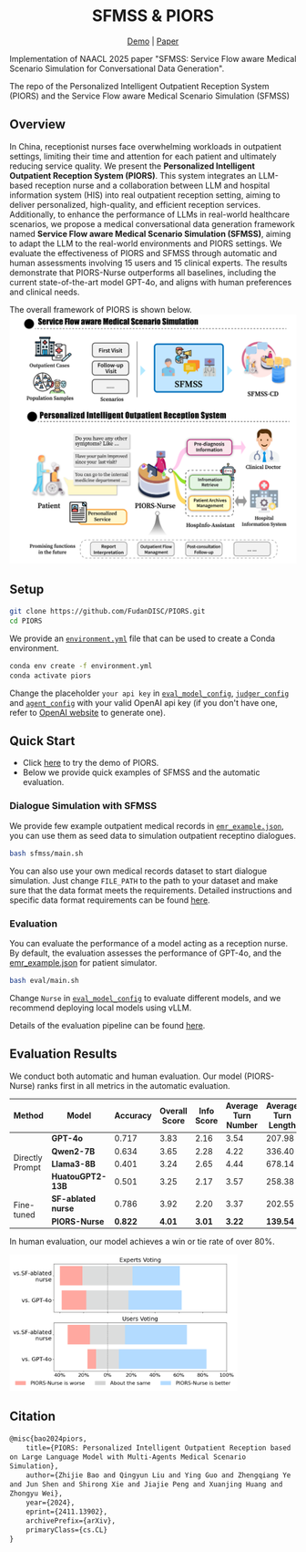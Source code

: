 <div align="center">
<h1>SFMSS & PIORS</h1>

[Demo](https://piors.fudan-disc.com) | [Paper](https://arxiv.org/abs/2411.13902)

</div>
Implementation of NAACL 2025 paper "SFMSS: Service Flow aware Medical Scenario Simulation for Conversational Data Generation".

The repo of the Personalized Intelligent Outpatient Reception System (PIORS) and the Service Flow aware Medical Scenario Simulation (SFMSS)

## Overview
In China, receptionist nurses face overwhelming workloads in outpatient settings, limiting their time and attention for each patient and ultimately reducing service quality. 
We present the **Personalized Intelligent Outpatient Reception System (PIORS)**. This system integrates an LLM-based reception nurse and a collaboration between LLM and hospital information system (HIS) into real outpatient reception setting, aiming to deliver personalized, high-quality, and efficient reception services. Additionally, to enhance the performance of LLMs in real-world healthcare scenarios, we propose a medical conversational data generation framework named **Service Flow aware Medical Scenario Simulation (SFMSS)**, aiming to adapt the LLM to the real-world environments and PIORS settings. We evaluate the effectiveness of PIORS and SFMSS through automatic and human assessments involving 15 users and 15 clinical experts. The results demonstrate that PIORS-Nurse outperforms all baselines, including the current state-of-the-art model GPT-4o, and aligns with human preferences and clinical needs. 

The overall framework of PIORS is shown below.
![image](imgs/piors_framework.png)

## Setup
```bash
git clone https://github.com/FudanDISC/PIORS.git
cd PIORS
```
We provide an [`environment.yml`](environment.yml) file that can be used to create a Conda environment. 

```bash
conda env create -f environment.yml
conda activate piors
```
Change the placeholder `your api key` in [`eval_model_config`](eval/config/eval_model_config.json), [`judger_config`](eval/config/judger_config.json) and [`agent_config`](sfmss/config/agent_config.json) with your valid OpenAI api key (if you don't have one, refer to [OpenAI website](https://platform.openai.com/api-keys) to generate one).

## Quick Start
- Click [here](https://piors.fudan-disc.com) to try the demo of PIORS.
- Below we provide quick examples of SFMSS and the automatic evaluation.
### Dialogue Simulation with SFMSS
We provide few example outpatient medical records in [`emr_example.json`](sfmss/data/emr/emr_example.json), you can use them as seed data to simulation outpatient receptino dialogues.

```bash
bash sfmss/main.sh
```

You can also use your own medical records dataset to start dialogue simulation. Just change `FILE_PATH` to the path to your dataset and make sure that the data format meets the requirements. Detailed instructions and specific data format requirements can be found [here](sfmss/README.md).

### Evaluation
You can evaluate the performance of a model acting as a reception nurse. By default, the evaluation assesses the performance of GPT-4o, and the [emr_example.json](sfmss/data/emr/emr_example.json) for patient simulator.

```bash
bash eval/main.sh
```

Change `Nurse` in [`eval_model_config`](eval/config/eval_model_config.json) to evaluate different models, and we recommend deploying local models using vLLM.

Details of the evaluation pipeline can be found [here](eval/README.md).

## Evaluation Results
We conduct both automatic and human evaluation. Our model (PIORS-Nurse) ranks first in all metrics in the automatic evaluation.
<table>
  <thead>
    <tr>
      <th>Method</th>
      <th>Model</th>
      <th>Accuracy</th>
      <th>Overall Score</th>
      <th>Info Score</th>
      <th>Average Turn Number</th>
      <th>Average Turn Length</th>
    </tr>
  </thead>
  <tbody>
    <tr>
      <td rowspan="4">Directly Prompt</td>
      <td><strong>GPT-4o</strong></td>
      <td>0.717</td>
      <td>3.83</td>
      <td>2.16</td>
      <td>3.54</td>
      <td>207.98</td>
    </tr>
    <tr>
      <td><strong>Qwen2-7B</strong></td>
      <td>0.634</td>
      <td>3.65</td>
      <td>2.28</td>
      <td>4.22</td>
      <td>336.40</td>
    </tr>
    <tr>
      <td><strong>Llama3-8B</strong></td>
      <td>0.401</td>
      <td>3.24</td>
      <td>2.65</td>
      <td>4.44</td>
      <td>678.14</td>
    </tr>
    <tr>
      <td><strong>HuatouGPT2-13B</strong></td>
      <td>0.501</td>
      <td>3.25</td>
      <td>2.17</td>
      <td>3.57</td>
      <td>258.38</td>
    </tr>
    <tr>
      <td rowspan="2">Fine-tuned</td>
      <td><strong>SF-ablated nurse</strong></td>
      <td>0.786</td>
      <td>3.92</td>
      <td>2.20</td>
      <td>3.37</td>
      <td>202.55</td>
    </tr>
    <tr>
      <td><strong>PIORS-Nurse</strong></td>
      <td><strong>0.822</strong></td>
      <td><strong>4.01</strong></td>
      <td><strong>3.01</strong></td>
      <td><strong>3.22</strong></td>
      <td><strong>139.54</strong></td>
    </tr>
  </tbody>
</table>


In human evaluation, our model achieves a win or tie rate of over 80%.

<img src="imgs/rate.png" alt="image" width="400" />

## Citation
```
@misc{bao2024piors,
    title={PIORS: Personalized Intelligent Outpatient Reception based on Large Language Model with Multi-Agents Medical Scenario Simulation},
    author={Zhijie Bao and Qingyun Liu and Ying Guo and Zhengqiang Ye and Jun Shen and Shirong Xie and Jiajie Peng and Xuanjing Huang and Zhongyu Wei},
    year={2024},
    eprint={2411.13902},
    archivePrefix={arXiv},
    primaryClass={cs.CL}
}
```
